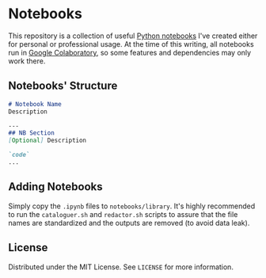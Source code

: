 # Notebooks
This repository is a collection of useful [Python notebooks](https://jupyter.org/) I've created either for personal or professional usage.  At the time of this writing, all notebooks run in [Google Colaboratory](https://colab.google/), so some features and dependencies may only work there.

## Notebooks' Structure

```markdown
# Notebook Name
Description

---
## NB Section
[Optional] Description

`code`
...
```

## Adding Notebooks
Simply copy the `.ipynb` files to `notebooks/library`.  It's highly recommended to run the `cataloguer.sh` and `redactor.sh` scripts to assure that the file names are standardized and the outputs are removed (to avoid data leak).

## License
Distributed under the MIT License.  See `LICENSE` for more information.
